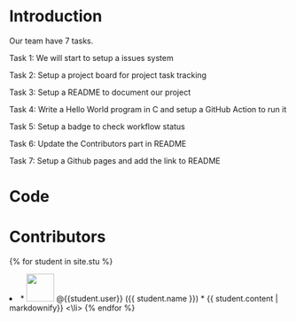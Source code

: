 # Introduction

Our team have 7 tasks.

Task 1: We will start to setup a issues system

Task 2: Setup a project board for project task tracking

Task 3: Setup a README to document our project

Task 4: Write a Hello World program in C and setup a GitHub Action to run it

Task 5: Setup a badge to check workflow status

Task 6: Update the Contributors part in README

Task 7: Setup a Github pages and add the link to README

# Code

# Contributors

{% for student in site.stu %}
<li>
* <img src="{{ student.image }}" width="50" height="50"> <span>@{{student.user}}</span> ({{ student.name }})
  * {{ student.content | markdownify}}
<\li>
{% endfor %}
